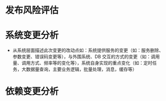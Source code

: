 # 发布风险评估

# 系统变更分析

- 从系统层面描述此次变更的改动点如：系统提供服务的变更（如：服务删除、参数变更、错误码变更等），与外围系统、DB 交互的方式的变更（如：调用量、调用方式、频率等的变化等），系统自身实现的重点变化（如：定时任务，大数据量查询，主要业务逻辑，批量处理，消息，缓存等）

# 依赖变更分析
